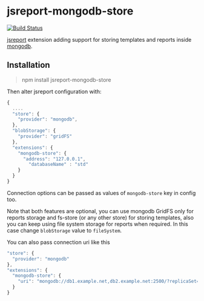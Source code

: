 # jsreport-mongodb-store

[![Build Status](https://travis-ci.org/jsreport/jsreport-mongodb-store.png?branch=master)](https://travis-ci.org/jsreport/jsreport-mongodb-store)

[jsreport](http://jsreport.net/) extension adding support for storing templates and reports inside [mongodb](https://www.mongodb.org/).

## Installation

> npm install jsreport-mongodb-store

Then alter jsreport configuration with:

```js
{
  ....
  "store": {
    "provider": "mongodb",
  },
  "blobStorage": {
    "provider": "gridFS"
  },
  "extensions": {
    "mongodb-store": {
      "address": "127.0.0.1",
	    "databaseName" : "std"
    }
  }
}
```

Connection options can be passed as values of `mongodb-store` key in config too.

Note that both features are optional, you can use mongodb GridFS only for reports storage and fs-store (or any other store) for storing templates, also you can keep using file system storage for reports when required. In this case change `blobStorage` value to `fileSystem`.

You can also pass connection uri like this

```js
"store": {
  "provider": "mongodb"
},
"extensions": {
  "mongodb-store": {
    "uri": "mongodb://db1.example.net,db2.example.net:2500/?replicaSet=test"
  }
}
```
